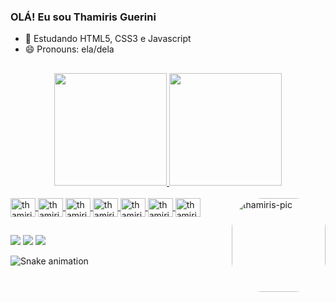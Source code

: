 ### OLÁ! Eu sou Thamiris Guerini

- 🌱 Estudando HTML5, CSS3 e Javascript
- 😄 Pronouns: ela/dela
##
<div align="center">
  <a href="https://github.com/thamirisguerini">
  <img height="180em" src="https://github-readme-stats.vercel.app/api?username=thamirisguerini&show_icons=true&theme=tokyonight&include_all_commits=true&count_private=true"/>
  <img height="180em" src="https://github-readme-stats.vercel.app/api/top-langs/?username=thamirisguerini&layout=compact&langs_count=7&theme=tokyonight"/>
</div>
<div style="display: inline_block"><br>  
  <img align="center" alt="thamiris-HTML" height="30" width="40" src="https://cdn.jsdelivr.net/gh/devicons/devicon/icons/html5/html5-original.svg">
  <img align="center" alt="thamiris-CSS" height="30" width="40" src="https://cdn.jsdelivr.net/gh/devicons/devicon/icons/css3/css3-original.svg">
  <img align="center" alt="thamiris-Javascript" height="30" width="40" src="https://cdn.jsdelivr.net/gh/devicons/devicon/icons/javascript/javascript-original.svg">
  <img align="center" alt="thamiris-Bootstrap" height="30" width="40" src="https://cdn.jsdelivr.net/gh/devicons/devicon/icons/bootstrap/bootstrap-original.svg">
  <img align="center" alt="thamiris-React" height="30" width="40" src="https://cdn.jsdelivr.net/gh/devicons/devicon/icons/react/react-original.svg">
  <img align="center" alt="thamiris-VueJs" height="30" width="40" src="https://cdn.jsdelivr.net/gh/devicons/devicon/icons/vuejs/vuejs-original.svg">
  <img align="center" alt="thamiris-Angular" height="30" width="40" src="https://cdn.jsdelivr.net/gh/devicons/devicon/icons/angularjs/angularjs-original.svg">
    <img align="right" alt="thamiris-pic" height="150" style="border-radius:50px;" src="https://media.discordapp.net/attachments/1006678079390875841/1006694808611471420/download20220802163749.png">
</div>
  
##
  
  <div> 
  <a href="https://instagram.com/thamirisguerini" target="_blank"><img src="https://img.shields.io/badge/-Instagram-%23E4405F?style=for-the-badge&logo=instagram&logoColor=white" target="_blank"></a>
  <a href = "mailto:thamirisaguerini@gmail.com"><img src="https://img.shields.io/badge/-Gmail-%23333?style=for-the-badge&logo=gmail&logoColor=white" target="_blank"></a>
  <a href="https://www.linkedin.com/in/thamiris-alves-guerini-3162401a3/" target="_blank"><img src="https://img.shields.io/badge/-LinkedIn-%230077B5?style=for-the-badge&logo=linkedin&logoColor=white" target="_blank"></a> 

![Snake animation](https://github.com/thamirisguerini/ThamirisGuerini/blob/output/github-contribution-grid-snake.svg)
 
</div>
